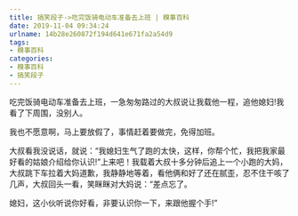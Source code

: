 ```yaml
---
title: 搞笑段子->吃完饭骑电动车准备去上班 | 糗事百科
date: 2019-11-04 09:34:24
urlname: 14b28e260872f194d641e671fa2a54d9
tags: 
- 糗事百科
categories:
- 糗事百科
- 搞笑段子
---
```

吃完饭骑电动车准备去上班，一急匆匆路过的大叔说让我载他一程，追他媳妇!我看了下周围，没别人。

我也不愿意啊，马上要放假了，事情赶着要做完，免得加班。

大叔看我没说话，就说：“我媳妇生气了跑的太快，这样，你帮个忙，我把我家最好看的姑娘介绍给你认识!”上来吧！我载着大叔十多分钟后追上一个小跑的大妈，大叔跳下车拉着大妈道歉，我静静地等着，看他俩和好了还在腻歪，忍不住干咳了几声，大叔回头一看，笑眯眯对大妈说：“差点忘了。

媳妇，这小伙听说你好看，非要认识你一下，来跟他握个手!”



